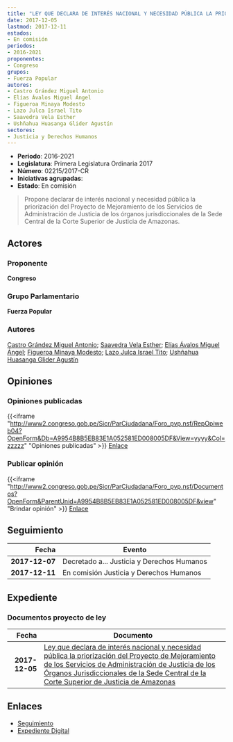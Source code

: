 ```yaml
---
title: "LEY QUE DECLARA DE INTERÉS NACIONAL Y NECESIDAD PÚBLICA LA PRIORIZACIÓN DEL PROYECTO DE MEJORAMIENTO DE LOS SERVICIOS DE ADMINISTRACIÓN DE JUSTICIA DE LOS ÓRGANOS JURISDICCIONALES DE LA SEDE CENTRAL DE LA CORTE SUPERIOR DE JUSTICIA DE AMAZONAS"
date: 2017-12-05
lastmod: 2017-12-11
estados:
- En comisión
periodos:
- 2016-2021
proponentes:
- Congreso
grupos:
- Fuerza Popular
autores:
- Castro Grández Miguel Antonio
- Elías Ávalos Miguel Ángel
- Figueroa Minaya Modesto
- Lazo Julca Israel Tito
- Saavedra Vela Esther
- Ushñahua Huasanga Glider Agustín
sectores:
- Justicia y Derechos Humanos
---
```

- **Periodo**: 2016-2021
- **Legislatura**: Primera Legislatura Ordinaria 2017
- **Número**: 02215/2017-CR
- **Iniciativas agrupadas**: 
- **Estado**: En comisión

> Propone declarar de interés nacional y necesidad pública la priorización del Proyecto de Mejoramiento de los Servicios de Administración de Justicia de los órganos jurisdiccionales de la Sede Central de la Corte Superior de Justicia de Amazonas.


## Actores

### Proponente

**Congreso**

### Grupo Parlamentario

**Fuerza Popular**

### Autores

[Castro Grández Miguel Antonio](mailto:mailto:macastro@congreso.gob.pe); [Saavedra Vela Esther](mailto:mailto:esaavedra@congreso.gob.pe); [Elías Ávalos Miguel Ángel](mailto:mailto:melias@congreso.gob.pe); [Figueroa Minaya Modesto](mailto:mailto:mfigueroam@congreso.gob.pe); [Lazo Julca Israel Tito](mailto:mailto:ilazo@congreso.gob.pe); [Ushñahua Huasanga Glider Agustín](mailto:mailto:gushnahua@congreso.gob.pe)

## Opiniones

### Opiniones publicadas

{{<iframe "http://www2.congreso.gob.pe/Sicr/ParCiudadana/Foro_pvp.nsf/RepOpiweb04?OpenForm&Db=A9954B8B5EB83E1A052581ED008005DF&View=yyyy&Col=zzzzz" "Opiniones publicadas" >}}
[Enlace](http://www2.congreso.gob.pe/Sicr/ParCiudadana/Foro_pvp.nsf/RepOpiweb04?OpenForm&Db=A9954B8B5EB83E1A052581ED008005DF&View=yyyy&Col=zzzzz)

### Publicar opinión

{{<iframe "http://www2.congreso.gob.pe/Sicr/ParCiudadana/Foro_pvp.nsf/Documentos?OpenForm&ParentUnid=A9954B8B5EB83E1A052581ED008005DF&view" "Brindar opinión" >}}
[Enlace](http://www2.congreso.gob.pe/Sicr/ParCiudadana/Foro_pvp.nsf/Documentos?OpenForm&ParentUnid=A9954B8B5EB83E1A052581ED008005DF&view)


## Seguimiento

| Fecha | Evento |
|------:|--------|
| **2017-12-07** | Decretado a... Justicia y Derechos Humanos |
| **2017-12-11** | En comisión Justicia y Derechos Humanos |

## Expediente

### Documentos proyecto de ley

| Fecha | Documento |
|------:|-----------|
| **2017-12-05** | [Ley que declara de interés nacional y necesidad pública la priorización del Proyecto de Mejoramiento de los Servicios de Administración de Justicia de los Órganos Jurisdiccionales de la Sede Central de la Corte Superior de Justicia de Amazonas](http://www.leyes.congreso.gob.pe/Documentos/2016_2021/Proyectos_de_Ley_y_de_Resoluciones_Legislativas/PL0221520171205.pdf) |

## Enlaces

- [Seguimiento](http://www2.congreso.gob.pe/Sicr/TraDocEstProc/CLProLey2016.nsf/f7fff46988ca05b1052578e100829cc7/3a7fe7736ebb8018052581ed007bf661?OpenDocument)
- [Expediente Digital](http://www2.congreso.gob.pe/Sicr/TraDocEstProc/Expvirt_2011.nsf/visbusqptramdoc1621/02215?opendocument)

